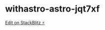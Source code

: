 # withastro-astro-jqt7xf

[Edit on StackBlitz ⚡️](https://stackblitz.com/edit/withastro-astro-jqt7xf)